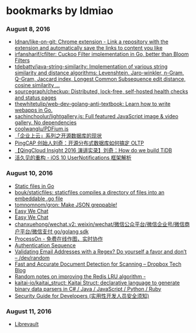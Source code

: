 # bookmarks by ldmiao

### August 8, 2016
- [Idnan/like-on-git: Chrome extension - Link a repository with the extension and automatically save the links to content you like](https://github.com/Idnan/like-on-git) 
- [irfansharif/cfilter: Cuckoo Filter implementation in Go, better than Bloom Filters](https://github.com/irfansharif/cfilter) 
- [tdebatty/java-string-similarity: Implementation of various string similarity and distance algorithms: Levenshtein, Jaro-winkler, n-Gram, Q-Gram, Jaccard index, Longest Common Subsequence edit distance, cosine similarity ...](https://github.com/tdebatty/java-string-similarity) 
- [sourcegraph/checkup: Distributed, lock-free, self-hosted health checks and status pages](https://github.com/sourcegraph/checkup) 
- [thewhitetulip/web-dev-golang-anti-textbook: Learn how to write webapps in Go.](https://github.com/thewhitetulip/web-dev-golang-anti-textbook) 
- [sachinchoolur/lightgallery.js: Full featured JavaScript image & video gallery. No dependencies](https://github.com/sachinchoolur/lightgallery.js) 
- [coolwanglu/PDFium.js](https://github.com/coolwanglu/PDFium.js) 
- [「企业上云」系列之开源数据库的现状](http://www.52cs.org/?p=939) 
- [PingCAP 创始人刘奇：开源分布式数据库如何搞定 OLTP](http://mp.weixin.qq.com/s?src=3&timestamp=1470623483&ver=1&signature=o0e4dg0hdcZenP8-3txmx4FfTzB9mUvhm7pC-sHSFzREKj53KpKG7PKdu6htdJV2JqGiLxQpxpwXU4jyNDlDWW376EIMendi-rNilgUj-v4FnxH17uMMEPxvRXb*ZPjdD*fXW3yJ8NVMl707hD304pTK8Te8qk51g-A2lc76dWQ=) 
- [【QingCloud Insight 2016 演讲实录】刘奇：How do we build TiDB](http://mp.weixin.qq.com/s?timestamp=1470623543&src=3&ver=1&signature=*6WO3FBs*W0vyTA-G1iMZ-T1kSFmAd*l0YrgSQpUyaf7ANPZEWAyGlYTPRgXqWmr20k-d3iPHyeAT*WIv9YZsJLiSnhSB*TELXnH-V0xcvIcIffovbJLMed5BV1zTR-Ulpp8jqiz0IJf5oiRxOHk1C88dseIVSd3AkvLDOm2vlo=) 
- [活久见的重构 - iOS 10 UserNotifications 框架解析](https://onevcat.com/2016/08/notification/) 

### August 10, 2016
- [Static files in Go](http://bouk.co/blog/static-files/) 
- [bouk/staticfiles: staticfiles compiles a directory of files into an embeddable .go file](https://github.com/bouk/staticfiles) 
- [tomnomnom/gron: Make JSON greppable!](https://github.com/tomnomnom/gron) 
- [Easy We Chat](https://easywechat.org/en/) 
- [Easy We Chat](https://easywechat.org/) 
- [chanxuehong/wechat.v2: weixin/wechat/微信公众平台/微信企业号/微信商户平台/微信支付 go/golang sdk](https://github.com/chanxuehong/wechat.v2) 
- [ProcessOn - 免费在线作图，实时协作](https://www.processon.com/) 
- [Authentication Sequence](https://www.websequencediagrams.com/) 
- [Validating Email Addresses with a Regex? Do yourself a favor and don’t – /dev/random](http://blog.onyxbits.de/validating-email-addresses-with-a-regex-do-yourself-a-favor-and-dont-391/) 
- [Fast and Accurate Document Detection for Scanning – Dropbox Tech Blog](https://blogs.dropbox.com/tech/2016/08/fast-and-accurate-document-detection-for-scanning/amp/) 
- [Random notes on improving the Redis LRU algorithm - <antirez>](http://antirez.com/news/109?utm_source=redisweekly&utm_medium=email) 
- [kaitai-io/kaitai_struct: Kaitai Struct: declarative language to generate binary data parsers in C# / Java / JavaScript / Python / Ruby](https://github.com/kaitai-io/kaitai_struct) 
- [
Security Guide for Developers (实用性开发人员安全须知)](https://github.com/FallibleInc/security-guide-for-developers/blob/master/README-zh.md) 

### August 11, 2016
- [Librevault](https://librevault.com/) 
